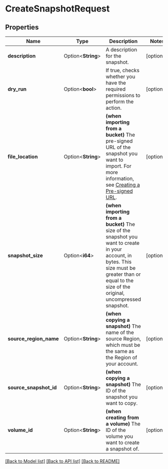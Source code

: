 # CreateSnapshotRequest

## Properties

Name | Type | Description | Notes
------------ | ------------- | ------------- | -------------
**description** | Option<**String**> | A description for the snapshot. | [optional]
**dry_run** | Option<**bool**> | If true, checks whether you have the required permissions to perform the action. | [optional]
**file_location** | Option<**String**> | **(when importing from a bucket)** The pre-signed URL of the snapshot you want to import. For more information, see [Creating a Pre-signed URL](https://docs.outscale.com/en/userguide/Creating-a-Pre-Signed-URL.html). | [optional]
**snapshot_size** | Option<**i64**> | **(when importing from a bucket)** The size of the snapshot you want to create in your account, in bytes. This size must be greater than or equal to the size of the original, uncompressed snapshot. | [optional]
**source_region_name** | Option<**String**> | **(when copying a snapshot)** The name of the source Region, which must be the same as the Region of your account. | [optional]
**source_snapshot_id** | Option<**String**> | **(when copying a snapshot)** The ID of the snapshot you want to copy. | [optional]
**volume_id** | Option<**String**> | **(when creating from a volume)** The ID of the volume you want to create a snapshot of. | [optional]

[[Back to Model list]](../README.md#documentation-for-models) [[Back to API list]](../README.md#documentation-for-api-endpoints) [[Back to README]](../README.md)


